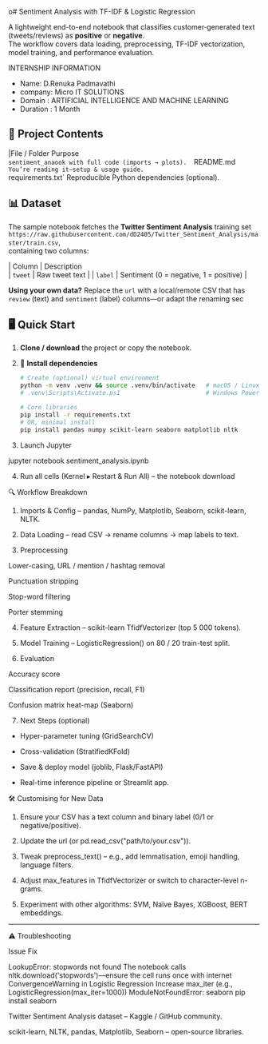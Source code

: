 o# Sentiment Analysis with TF-IDF & Logistic Regression

A lightweight end-to-end notebook that classifies customer‐generated text (tweets/reviews) as **positive** or **negative**.  
The workflow covers data loading, preprocessing, TF-IDF vectorization, model training, and performance evaluation.

INTERNSHIP INFORMATION 
- Name: D.Renuka Padmavathi 
- company: Micro IT SOLUTIONS 
- Domain : ARTIFICIAL INTELLIGENCE AND MACHINE           LEARNING 
- Duration : 1 Month 

## 📂 Project Contents

|File / Folder                               Purpose                                                    
 `sentiment_anaook with full code (imports → plots). 
`README.md`                                   You’re reading it—setup & usage guide.                     
`requirements.txt`                    Reproducible Python dependencies (optional).            


## 📊 Dataset

The sample notebook fetches the **Twitter Sentiment Analysis** training set  
`https://raw.githubusercontent.com/dD2405/Twitter_Sentiment_Analysis/master/train.csv`,  
containing two columns:

| Column   | Description                                
| `tweet`  | Raw tweet text                             |
| `label`  | Sentiment (0 = negative, 1 = positive)     |

**Using your own data?** Replace the `url` with a local/remote CSV that has  
`review` (text) and `sentiment` (label) columns—or adapt the renaming sec

## 🖥️ Quick Start

1. **Clone / download** the project or copy the notebook.
2. 🔧 **Install dependencies**

   ```bash
   # Create (optional) virtual environment
   python -m venv .venv && source .venv/bin/activate   # macOS / Linux
   # .venv\Scripts\Activate.ps1                        # Windows PowerShell

   # Core libraries
   pip install -r requirements.txt
   # OR, minimal install
   pip install pandas numpy scikit-learn seaborn matplotlib nltk

3. Launch Jupyter

jupyter notebook sentiment_analysis.ipynb


4. Run all cells (Kernel ▸ Restart & Run All) – the notebook download

🔍 Workflow Breakdown

1. Imports & Config – pandas, NumPy, Matplotlib, Seaborn, scikit-learn, NLTK.


2. Data Loading – read CSV → rename columns → map labels to text.


3. Preprocessing

Lower-casing, URL / mention / hashtag removal

Punctuation stripping

Stop-word filtering

Porter stemming



4. Feature Extraction – scikit-learn TfidfVectorizer (top 5 000 tokens).


5. Model Training – LogisticRegression() on 80 / 20 train-test split.


6. Evaluation

Accuracy score

Classification report (precision, recall, F1)

Confusion matrix heat-map (Seaborn)



7. Next Steps (optional)

- Hyper-parameter tuning (GridSearchCV)

- Cross-validation (StratifiedKFold)

- Save & deploy model (joblib, Flask/FastAPI)

- Real-time inference pipeline or Streamlit app.



🛠️ Customising for New Data

1. Ensure your CSV has a text column and binary label (0/1 or negative/positive).


2. Update the url (or pd.read_csv("path/to/your.csv")).


3. Tweak preprocess_text() – e.g., add lemmatisation, emoji handling, language filters.


4. Adjust max_features in TfidfVectorizer or switch to character-level n-grams.


5. Experiment with other algorithms: SVM, Naïve Bayes, XGBoost, BERT embeddings.




---

⚠️ Troubleshooting

Issue	Fix

LookupError: stopwords not found	            The notebook calls nltk.download('stopwords')—ensure the cell runs once with internet
ConvergenceWarning in Logistic Regression	Increase max_iter (e.g., LogisticRegression(max_iter=1000))
ModuleNotFoundError: seaborn	pip install seaborn


Twitter Sentiment Analysis dataset – Kaggle / GitHub community.

scikit-learn, NLTK, pandas, Matplotlib, Seaborn – open-source libraries.


